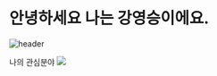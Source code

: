 # 안녕하세요 나는 강영승이에요.
![header](https://capsule-render.vercel.app/api?type=waving&color=gradient&customColorList=10&height=200&text=Youngseung's%20GITHUB&fontSize=50&animation=twinkling&fontAlign=68&fontAlignY=36)

나의 관심분야
<img src="https://img.shields.io/badge/python-3776AB?style=flat-square&logo=html5&logoColor=white"/>

